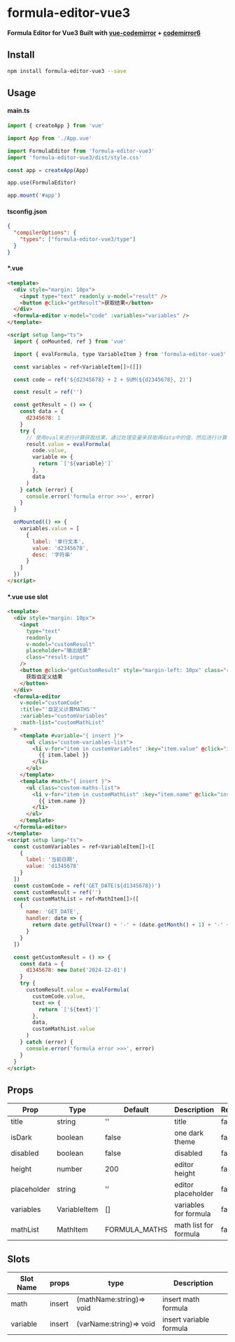 # formula-editor-vue3

#### Formula Editor for Vue3 Built with [vue-codemirror](https://github.surmon.me/vue-codemirror) + [codemirror6](https://codemirror.net/)

## Install

```bash
npm install formula-editor-vue3 --save
```

## Usage

#### main.ts

```ts
import { createApp } from 'vue'

import App from './App.vue'

import FormulaEditor from 'formula-editor-vue3'
import 'formula-editor-vue3/dist/style.css'

const app = createApp(App)

app.use(FormulaEditor)

app.mount('#app')
```

#### tsconfig.json

```json
{
  "compilerOptions": {
    "types": ["formula-editor-vue3/type"]
  }
}
```

#### \*.vue

```html
<template>
  <div style="margin: 10px">
    <input type="text" readonly v-model="result" />
    <button @click="getResult">获取结果</button>
  </div>
  <formula-editor v-model="code" :variables="variables" />
</template>

<script setup lang="ts">
  import { onMounted, ref } from 'vue'

  import { evalFormula, type VariableItem } from 'formula-editor-vue3'

  const variables = ref<VariableItem[]>([])

  const code = ref('${d2345678} + 2 + SUM(${d2345678}, 2)')

  const result = ref('')

  const getResult = () => {
    const data = {
      d2345678: 1
    }
    try {
      // 使用eval来进行计算获取结果，通过处理变量来获取再data中的值，然后进行计算
      result.value = evalFormula(
        code.value,
        variable => {
          return `['${variable}']`
        },
        data
      )
    } catch (error) {
      console.error('formula error >>>', error)
    }
  }

  onMounted(() => {
    variables.value = [
      {
        label: '单行文本',
        value: 'd2345678',
        desc: '字符串'
      }
    ]
  })
</script>
```

#### \*.vue use slot

```html
<template>
  <div style="margin: 10px">
    <input
      type="text"
      readonly
      v-model="customResult"
      placeholder="输出结果"
      class="result-input"
    />
    <button @click="getCustomResult" style="margin-left: 10px" class="result-btn">
      获取自定义结果
    </button>
  </div>
  <formula-editor
    v-model="customCode"
    :title="'自定义计算MATHS'"
    :variables="customVariables"
    :math-list="customMathList"
  >
    <template #variable="{ insert }">
      <ul class="custom-variables-list">
        <li v-for="item in customVariables" :key="item.value" @click="insert(item.value)">
          {{ item.label }}
        </li>
      </ul>
    </template>
    <template #math="{ insert }">
      <ul class="custom-maths-list">
        <li v-for="item in customMathList" :key="item.name" @click="insert(item.name)">
          {{ item.name }}
        </li>
      </ul>
    </template>
  </formula-editor>
</template>
<script setup lang="ts">
  const customVariables = ref<VariableItem[]>([
    {
      label: '当前日期',
      value: 'd1345678'
    }
  ])
  const customCode = ref('GET_DATE(${d1345678})')
  const customResult = ref('')
  const customMathList = ref<MathItem[]>([
    {
      name: 'GET_DATE',
      handler: date => {
        return date.getFullYear() + '-' + (date.getMonth() + 1) + '-' + date.getDate()
      }
    }
  ])

  const getCustomResult = () => {
    const data = {
      d1345678: new Date('2024-12-01')
    }
    try {
      customResult.value = evalFormula(
        customCode.value,
        text => {
          return `['${text}']`
        },
        data,
        customMathList.value
      )
    } catch (error) {
      console.error('formula error >>>', error)
    }
  }
</script>
```

## Props

| Prop        | Type         | Default       | Description           | Required |
| ----------- | ------------ | ------------- | --------------------- | -------- |
| title       | string       | ''            | title                 | false    |
| isDark      | boolean      | false         | one dark theme        | false    |
| disabled    | boolean      | false         | disabled              | false    |
| height      | number       | 200           | editor height         | false    |
| placeholder | string       | ''            | editor placeholder    | false    |
| variables   | VariableItem | []            | variables for formula | false    |
| mathList    | MathItem     | FORMULA_MATHS | math list for formula | false    |

## Slots

| Slot Name | props  | type                     | Description             |
| --------- | ------ | ------------------------ | ----------------------- |
| math      | insert | (mathName:string)=> void | insert math formula     |
| variable  | insert | (varName:string)=> void  | insert variable formula |
